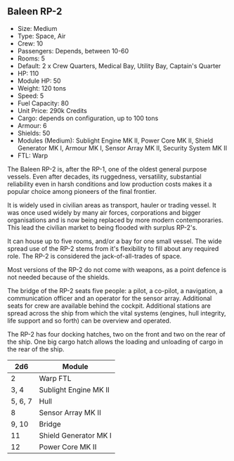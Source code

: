 ## Baleen RP-2

- Size: Medium
- Type: Space, Air
- Crew: 10
- Passengers: Depends, between 10-60
- Rooms: 5
- Default: 2 x Crew Quarters, Medical Bay, Utility Bay, Captain's Quarter
- HP: 110
- Module HP: 50
- Weight: 120 tons
- Speed: 5
- Fuel Capacity: 80
- Unit Price: 290k Credits
- Cargo: depends on configuration, up to 100 tons
- Armour: 6
- Shields: 50
- Modules (Medium): Sublight Engine MK II, Power Core MK II, Shield Generator MK I, Armour MK I, Sensor Array MK II, Security System MK II
- FTL: Warp

The Baleen RP-2 is, after the RP-1, one of the oldest general purpose vessels.
Even after decades, its ruggedness, versatility, substantial reliability even
in harsh conditions and low production costs makes it a popular choice among
pioneers of the final frontier.

It is widely used in civilian areas as transport, hauler or trading vessel. It
was once used widely by many air forces, corporations and bigger organisations
and is now being replaced by more modern contemporaries. This lead the civilian
market to being flooded with surplus RP-2's.

It can house up to five rooms, and/or a bay for one small vessel. The wide
spread use of the RP-2 stems from it's flexibility to fill about any required
role. The RP-2 is considered the jack-of-all-trades of space.

Most versions of the RP-2 do not come with weapons, as a point defence is not
needed because of the shields.

The bridge of the RP-2 seats five people: a pilot, a co-pilot, a navigation,
a communication officer and an operator for the sensor array. Additional seats
for crew are available behind the cockpit. Additional stations are spread across
the ship from which the vital systems (engines, hull integrity, life support and
so forth) can be overview and operated.

The RP-2 has four docking hatches, two on the front and two on the rear of the
ship. One big cargo hatch allows the loading and unloading of cargo in the rear
of the ship.

| 2d6      | Module
|----------|--------
| 2        | Warp FTL
| 3, 4     | Sublight Engine MK II
| 5, 6, 7  | Hull
| 8        | Sensor Array MK II
| 9, 10    | Bridge
| 11       | Shield Generator MK I
| 12       | Power Core MK II
